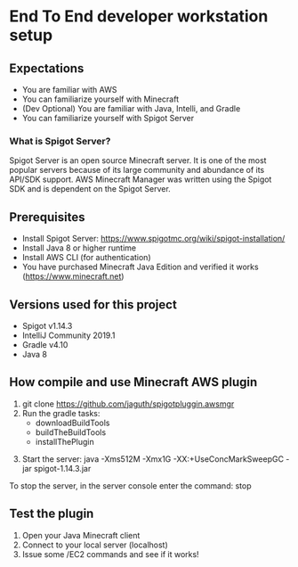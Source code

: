 # End To End developer workstation setup

## Expectations
- You are familiar with AWS
- You can familiarize yourself with Minecraft
- (Dev Optional) You are familiar with Java, Intelli, and Gradle
- You can familiarize yourself with Spigot Server

### What is Spigot Server?
Spigot Server is an open source Minecraft server.  It is one of the most popular servers because of its large community and abundance of its API/SDK support.  AWS Minecraft Manager was written using the Spigot SDK and is dependent on the Spigot Server. 

## Prerequisites
- Install Spigot Server:  https://www.spigotmc.org/wiki/spigot-installation/
- Install Java 8 or higher runtime
- Install AWS CLI (for authentication)
- You have purchased Minecraft Java Edition and verified it works (https://www.minecraft.net)

## Versions used for this project
- Spigot v1.14.3
- IntelliJ Community 2019.1
- Gradle v4.10
- Java 8

## How compile and use Minecraft AWS plugin
1. git clone  https://github.com/jaguth/spigotpluggin.awsmgr
2. Run the gradle tasks:
    * downloadBuildTools
    * buildTheBuildTools
    * installThePlugin
3) Start the server: java -Xms512M -Xmx1G -XX:+UseConcMarkSweepGC -jar spigot-1.14.3.jar

To stop the server, in the server console enter the command: stop

## Test the plugin
1) Open your Java Minecraft client
2) Connect to your local server (localhost)
3) Issue some /EC2 commands and see if it works!
